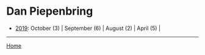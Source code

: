 # Dan Piepenbring

  * [2019](./dan-piepenbring-2019.md): 
      October (3) | 
      September (6) | 
      August (2) | 
      April (5) | 

----

[Home](../)

